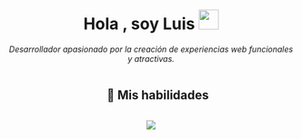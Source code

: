 
<h1 align="center"><b>Hola , soy Luis </b><img src="https://media.giphy.com/media/hvRJCLFzcasrR4ia7z/giphy.gif" width="35"></h1>
<p align="center"> <em>Desarrollador apasionado por la creación de experiencias web funcionales y atractivas.</em> </p>

<div id="user-content-toc">
  <ul align="center">
    <summary><h2 style="display: inline-block"> 🚀 Mis habilidades</h2></summary>
  </ul>
</div>

<!--Iconos de las tecnologías-->
<p align="center">
  <a href="https://skillicons.dev">
    <img src="https://skillicons.dev/icons?i=html,css,js,nodejs,php,laravel,mysql,bootstrap,tailwind,sass,github,figma,postman" />
  </a>
</p>
